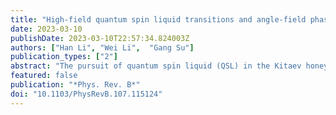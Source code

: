 ```yaml
---
title: "High-field quantum spin liquid transitions and angle-field phase diagram of the Kitaev magnet α−RuCl3"
date: 2023-03-10
publishDate: 2023-03-10T22:57:34.824003Z
authors: ["Han Li", "Wei Li",  "Gang Su"]
publication_types: ["2"]
abstract: "The pursuit of quantum spin liquid (QSL) in the Kitaev honeycomb magnets has drawn intensive attention recently. In particular, α-RuCl3 has been widely recognized as a promising candidate for the Kitaev QSL. Although the compound exhibits an antiferromagnetic order under zero field, it is believed to be endowed with fractionalized excitations and can be driven to the QSL phase by magnetic fields. Here, based on a realistic K-J- model for α-RuCl3, we exploit the exponential tensor renormalization group approach to explore the phase diagram of the compound under magnetic fields. We calculate the thermodynamic quantities, including the specific heat, Gruneisen parameter, magnetic torque, magnetotropic susceptibility, and so on, under a magnetic field with a tilting angle θ to the c-axis perpendicular to the honeycomb plane. We find an extended QSL in the angle-field phase diagram determined with thermodynamic responses. The gapless nature of such field-induced QSL is identified from the specific heat and entropy data computed down to very low temperatures. The present study provides guidance for future high-field experiments for the QSL in α-RuCl3 and other candidate Kitaev magnets."
featured: false
publication: "*Phys. Rev. B*"
doi: "10.1103/PhysRevB.107.115124"
---
```


